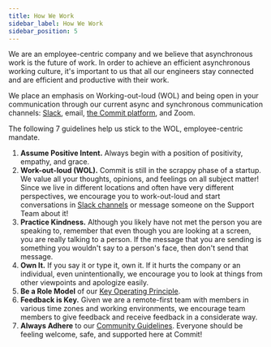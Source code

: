 ```yaml
---
title: How We Work
sidebar_label: How We Work
sidebar_position: 5
---
```


We are an employee-centric company and we believe that asynchronous work is the future of work. In order to achieve an efficient asynchronous working culture, it's important to us that all our engineers stay connected and are efficient and productive with their work. 
 
We place an emphasis on Working-out-loud (WOL) and being open in your communication through our current async and synchronous communication channels: [Slack](https://commitdev.slack.com), email, [the Commit platform](https://app.commit.dev), and Zoom. 
 
The following 7 guidelines help us stick to the WOL, employee-centric mandate. 

1. **Assume Positive Intent.** Always begin with a position of positivity, empathy, and grace.
2. **Work-out-loud (WOL).** Commit is still in the scrappy phase of a startup. We value all your thoughts, opinions, and feelings on all subject matter! Since we live in different locations and often have very different perspectives, we encourage you to work-out-loud and start conversations in [Slack channels](https://docs.commit.dev/contribute/slack) or message someone on the Support Team about it! 
3. **Practice Kindness.** Although you likely have not met the person you are speaking to, remember that even though you are looking at a screen, you are really talking to a person. If the message that you are sending is something you wouldn't say to a person's face, then don't send that message. 
4. **Own It.** If you say it or type it, own it. If it hurts the company or an individual, even unintentionally, we encourage you to look at things from other viewpoints and apologize easily.
5. **Be a Role Model** of our [Key Operating Principle](https://docs.commit.dev/about/key-operating-principle).
6. **Feedback is Key.** Given we are a remote-first team with members in various time zones and working environments, we encourage team members to give feedback and receive feedback in a considerate way.
7. **Always Adhere** to our [Community Guidelines](https://docs.commit.dev/about/code-of-conduct#community-guidelines). Everyone should be feeling welcome, safe, and supported here at Commit! 
